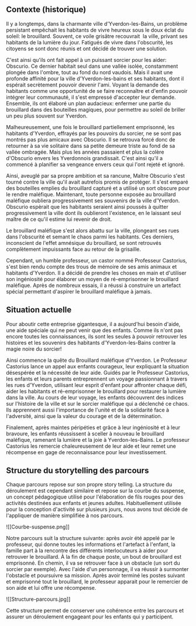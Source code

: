## Contexte (historique)
  
Il y a longtemps, dans la charmante ville d'Yverdon-les-Bains, un problème persistant empêchait les habitants de vivre heureux sous le doux éclat du soleil: le brouillard. Souvent, ce voile grisâtre recouvrait  la ville, privant ses habitants de la lumière du jour. Fatigués de vivre dans l'obscurité, les citoyens se sont donc réunis et ont décidé de trouver une solution.

C'est ainsi qu'ils ont fait appel à un puissant sorcier pour les aider: Obscurio. Ce dernier habitait seul dans une vallée isolée, constamment plongée dans l'ombre, tout au fond du nord vaudois. Mais il avait une profonde affinité pour la ville d'Yverdon-les-bains et ses habitants, dont il espérait secrètement pouvoir devenir l'ami. Voyant la demande des habitants comme une opportunité de se faire reconnaître et d'enfin pouvoir intégrer leur communauté, il s'est empressé d'accepter leur demande. Ensemble, ils ont élaboré un plan audacieux: enfermer une partie du brouillard dans des bouteilles magiques, pour permettre au soleil de briller un peu plus souvent sur Yverdon.

Malheureusement, une fois le brouillard partiellement emprisonné, les habitants d'Yverdon, effrayés par les pouvoirs du sorcier, ne se sont pas montrés pas plus amicaux avec Obscurio. Il se retrouva forcé donc de retourner à sa vie solitaire dans sa petite demeure triste au fond de sa vallée ombragée. Mais plus les années passaient et plus la colère d'Obscurio envers les Yverdonnois grandissait. C'est ainsi qu'il a commencé à planifier sa vengeance envers ceux qui l'ont rejeté et ignoré.

Ainsi, aveuglé par sa propre ambition et sa rancune, Maître Obscurio s'est tourné contre la ville qu'il avait autrefois promis de protéger. Il s'est emparé des bouteilles emplies du brouillard capturé et a utilisé un sort obscure pour le rendre maléfique. Maintenant, toute personne exposée au brouillard maléfique oubliera progressivement ses souvenirs de la ville d'Yverdon. Obscurio espèrait que les habitants seraient ainsi poussés à quitter progressivement la ville dont ils oublieront l'existence, en le laissant seul maître de ce qu'il estime lui revenir de droit.

Le brouillard maléfique s'est alors abattu sur la ville, plongeant ses rues dans l'obscurité et semant le chaos parmi les habitants. Ces derniers, inconscient de l'effet amnésique du brouillard, se sont retrouvés complètement impuissants face au retour de la grisaille.

Cependant, un humble professeur, un castor nommé Professeur Castorius, s'est bien rendu compte des trous de mémoire de ses amis animaux et habitants d'Yverdon. Il a décidé de prendre les choses en main et d'utiliser son ingéniosité pour élaborer un moyen de ré-emprisonner le brouillard maléfique. Après de nombreux essais, il a réussi à construire un artefact spécial permettant d'aspirer le brouillard maléfique à jamais.
## Situation actuelle

Pour aboutir cette entreprise gigantesque, il a aujourd'hui besoin d'aide, une aide spéciale qui ne peut venir que des enfants. Comme ils n'ont pas encore toutes les connaissances, ils sont les seules à pouvoir retrouver les histoires et les souvenirs des habitants d'Yverdon-les-Bains contrer la magie noire du sorcier!

Ainsi commence la quête du Brouillard maléfique d'Yverdon. Le Professeur Castorius lance un appel aux enfants courageux, leur expliquant la situation désespérée et la nécessité de leur aide. Guidés par le Professeur Castorius, les enfants et leurs parents entreprennent un voyage passionnant à travers les rues d'Yverdon, utilisant leur esprit d'enfant pour affronter chaque défi, aider les habitants et ré-emprisonner le brouillard pour restaurer la lumière dans la ville. Au cours de leur voyage, les enfants découvrent des indices sur l'histoire de la ville et sur le sorcier maléfique qui a déclenché ce chaos. Ils apprennent aussi l'importance de l'unité et de la solidarité face à l'adversité, ainsi que la valeur du courage et de la détermination.

Finalement, après maintes péripéties et grâce à leur ingéniosité et à leur bravoure, les enfants réussissent à sceller à nouveau le brouillard maléfique, ramenant la lumière et la joie à Yverdon-les-Bains. Le professeur Castorius les remercie chaleureusement de leur aide et leur remet une récompense en gage de reconnaissance pour leur investissement.
## Structure du storytelling des parcours

Chaque parcours repose sur son propre story telling. La structure du déroulement est cependant similaire et repose sur la courbe du suspense, un concept pédagogique utilisé pour l'élaboration de fils rouges pour des activités destinées aux enfants et jeunes adultes. Habituellement utilisée pour la conception d'activité sur plusieurs jours, nous avons tout décidé de l'appliquer de manière simplifiée à nos parcours.

![[Courbe-suspense.png]]

Notre parcours suit la structure suivante: après avoir été appelé par le professeur, qui donne toutes les informations et l'artefact à l'enfant, la famille part à la rencontre des différents interlocuteurs à aider pour retrouver le brouillard. À la fin de chaque poste, un bout de brouillard est emprisonné. En chemin, il va se retrouver face à un obstacle (un sort du sorcier par exemple). Avec l'aide d'un personnage, il va réussir à surmonter l'obstacle et poursuivre sa mission. Après avoir terminé les postes suivant et emprisonné tout le brouillard, le professeur apparait pour le remercier de son aide et lui offre une récompense.

![[Structure-parcours.jpg]]

Cette structure permet de conserver une cohérence entre les parcours et assurer un déroulement engageant pour les enfants qui y participent.
